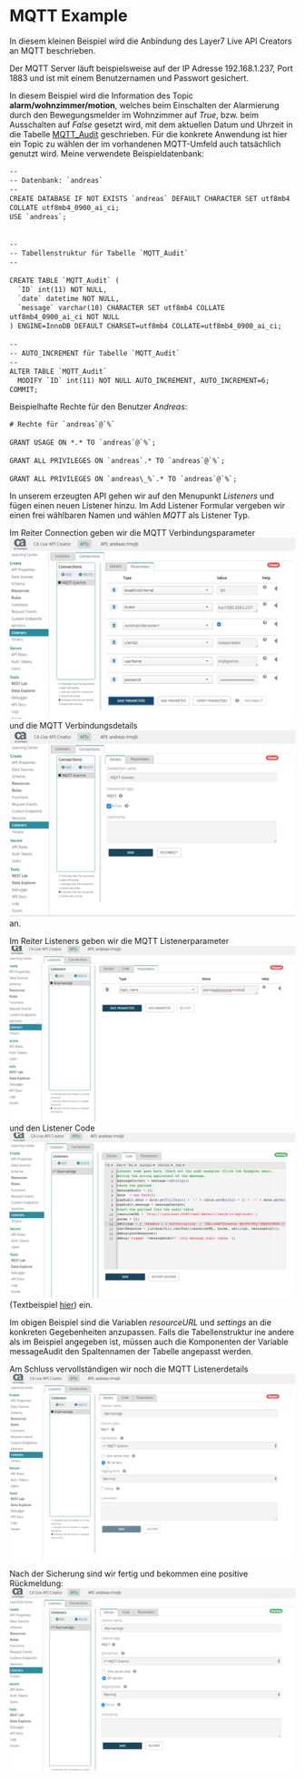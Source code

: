 # MQTT Example
In diesem kleinen Beispiel wird die Anbindung des Layer7 Live API Creators an MQTT beschrieben.

Der MQTT Server läuft beispielsweise auf der IP Adresse 192.168.1.237, Port 1883 und ist mit einem Benutzernamen und Passwort gesichert.

In diesem Beispiel wird die Information des Topic **alarm/wohnzimmer/motion**, welches beim Einschalten der Alarmierung durch den Bewegungsmelder im Wohnzimmer auf *True*, bzw. beim Ausschalten auf *False* gesetzt wird, mit dem aktuellen Datum und Uhrzeit in die Tabelle [MQTT_Audit](db\_example.sql) geschrieben. Für die konkrete Anwendung ist hier ein Topic zu wählen der im vorhandenen MQTT-Umfeld auch tatsächlich genutzt wird. Meine verwendete Beispieldatenbank:

```
--
-- Datenbank: `andreas`
--
CREATE DATABASE IF NOT EXISTS `andreas` DEFAULT CHARACTER SET utf8mb4 COLLATE utf8mb4_0900_ai_ci;
USE `andreas`;


--
-- Tabellenstruktur für Tabelle `MQTT_Audit`
--

CREATE TABLE `MQTT_Audit` (
  `ID` int(11) NOT NULL,
  `date` datetime NOT NULL,
  `message` varchar(10) CHARACTER SET utf8mb4 COLLATE utf8mb4_0900_ai_ci NOT NULL
) ENGINE=InnoDB DEFAULT CHARSET=utf8mb4 COLLATE=utf8mb4_0900_ai_ci;

--
-- AUTO_INCREMENT für Tabelle `MQTT_Audit`
--
ALTER TABLE `MQTT_Audit`
  MODIFY `ID` int(11) NOT NULL AUTO_INCREMENT, AUTO_INCREMENT=6;
COMMIT;
```

Beispielhafte Rechte für den Benutzer *Andreas*:

```
# Rechte für `andreas`@`%`

GRANT USAGE ON *.* TO `andreas`@`%`;

GRANT ALL PRIVILEGES ON `andreas`.* TO `andreas`@`%`;

GRANT ALL PRIVILEGES ON `andreas\_%`.* TO `andreas`@`%`;
```


In unserem erzeugten API gehen wir auf den Menupunkt *Listeners* und fügen einen neuen Listener hinzu.
Im Add Listener Formular vergeben wir einen frei wählbaren Namen und wählen *MQTT* als Listener Typ.

Im Reiter Connection geben wir die MQTT Verbindungsparameter ![MQTT Verbindungsparameter](MQTT_Connection_Parameters.png) und die MQTT Verbindungsdetails ![MQTT Verbindungsdetails](MQTT_Connection_Details.png) an.

Im Reiter Listeners geben wir die MQTT Listenerparameter ![MQTT Listenerparameter](MQTT_Listener_Parameters.png) und den Listener Code ![Listener Code](MQTT_Listener_Code.png)  
(Textbeispiel [hier](Listener_Code_Example.txt)) ein.

Im obigen Beispiel sind die Variablen *resourceURL* und *settings* an die konkreten Gegebenheiten anzupassen. Falls die Tabellenstruktur ine andere als im Beispiel angegeben ist, müssen auch die Komponenten der Variable messageAudit den Spaltennamen der Tabelle angepasst werden.

Am Schluss vervollständigen wir noch die MQTT Listenerdetails ![MQTT Listenerdetails](MQTT_Listener_Details.png)

Nach der Sicherung sind wir fertig und bekommen eine positive Rückmeldung: ![MQTT All Done](MQTT_Listener_all-done.png)




